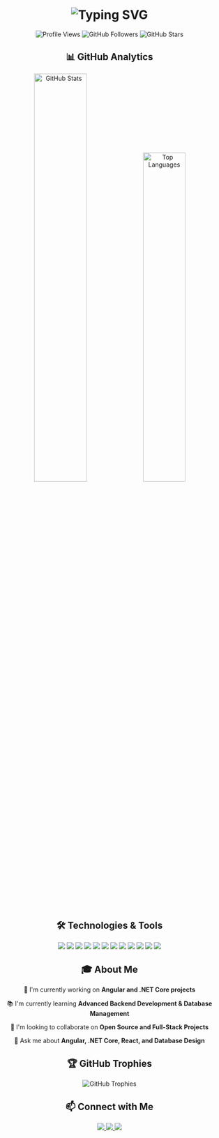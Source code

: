 <h1 align="center">
  <img src="https://readme-typing-svg.herokuapp.com?font=Fira+Code&size=30&duration=3000&pause=1000&color=A020F0&center=true&vCenter=true&width=435&lines=Hi+there+👋;I'm+Roshan+Akthar;A+Passionate;Full+Stack+Developer;Techiee!!" alt="Typing SVG" />
</h1>

<div align="center">
  <img src="https://komarev.com/ghpvc/?username=sroshanakthar1&color=blueviolet" alt="Profile Views"/>
  <img src="https://img.shields.io/github/followers/sroshanakthar1?label=Followers&style=social" alt="GitHub Followers"/>
  <img src="https://img.shields.io/github/stars/sroshanakthar1?label=Stars&style=social" alt="GitHub Stars"/>
</div>

<h2 align="center">📊 GitHub Analytics</h2>

<div align="center">
  <img width="49%" src="https://github-readme-stats.vercel.app/api?username=sroshanakthar1&show_icons=true&theme=radical" alt="GitHub Stats"/>
  <img width="44%" src="https://github-readme-stats.vercel.app/api/top-langs/?username=sroshanakthar1&layout=compact&theme=radical" alt="Top Languages"/>
</div>

<h2 align="center">🛠 Technologies & Tools</h2>

<div align="center">
<img src="https://img.shields.io/badge/C%23-239120?style=for-the-badge&logo=csharp&logoColor=white"/>
<img src="https://img.shields.io/badge/Angular-DD0031?style=for-the-badge&logo=angular&logoColor=white"/>
<img src="https://img.shields.io/badge/React-61DAFB?style=for-the-badge&logo=react&logoColor=black"/>
<img src="https://img.shields.io/badge/HTML5-E34F26?style=for-the-badge&logo=html5&logoColor=white"/>
<img src="https://img.shields.io/badge/CSS3-1572B6?style=for-the-badge&logo=css3&logoColor=white"/>
<img src="https://img.shields.io/badge/Tailwind_CSS-06B6D4?style=for-the-badge&logo=tailwindcss&logoColor=white"/>
<img src="https://img.shields.io/badge/JavaScript-F7DF1E?style=for-the-badge&logo=javascript&logoColor=black"/>
<img src="https://img.shields.io/badge/TypeScript-007ACC?style=for-the-badge&logo=typescript&logoColor=white"/>
<img src="https://img.shields.io/badge/Python-3776AB?style=for-the-badge&logo=python&logoColor=white"/>
<img src="https://img.shields.io/badge/SQL-CC2927?style=for-the-badge&logo=microsoftsqlserver&logoColor=white"/>
<img src="https://img.shields.io/badge/Sanity.io-F03E2F?style=for-the-badge&logo=sanity&logoColor=white"/>
<img src="https://img.shields.io/badge/MongoDB-47A248?style=for-the-badge&logo=mongodb&logoColor=white"/>
</div>

<h2 align="center">🎓 About Me</h2>

<div align="center">
  <p>🎯 I'm currently working on <strong>Angular and .NET Core projects</strong></p>
  <p>📚 I'm currently learning <strong>Advanced Backend Development & Database Management</strong></p>
  <p>👯 I'm looking to collaborate on <strong>Open Source and Full-Stack Projects</strong></p>
  <p>💬 Ask me about <strong>Angular, .NET Core, React, and Database Design</strong></p>
</div>

<h2 align="center">🏆 GitHub Trophies</h2>

<div align="center">
  <img src="https://github-profile-trophy.vercel.app/?username=sroshanakthar1&theme=radical&no-frame=true&no-bg=false&margin-w=4&row=1" alt="GitHub Trophies"/>
</div>

<h2 align="center">📫 Connect with Me</h2>

<div align="center">
  <a href="mailto:sroshanakthar1@gmail.com">
    <img src="https://img.shields.io/badge/Email-D14836?style=for-the-badge&logo=gmail&logoColor=white"/>
  </a>
  <a href="https://www.linkedin.com/in/sroshanakthar1/">
    <img src="https://img.shields.io/badge/LinkedIn-0077B5?style=for-the-badge&logo=linkedin&logoColor=white"/>
  </a>
  <a href="https://www.instagram.com/s_roshaneyy">
    <img src="https://img.shields.io/badge/Instagram-E4405F?style=for-the-badge&logo=instagram&logoColor=white"/>
  </a>
</div>
